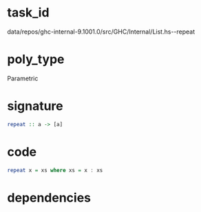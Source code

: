 
# task_id
data/repos/ghc-internal-9.1001.0/src/GHC/Internal/List.hs--repeat

# poly_type
Parametric

# signature
```haskell
repeat :: a -> [a]
```   

# code
```haskell
repeat x = xs where xs = x : xs
```

# dependencies
